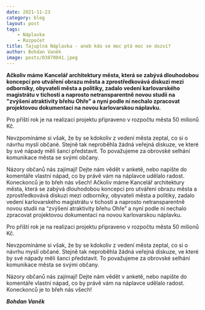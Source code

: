 ```yaml
---
date: 2021-11-23
category: blog
layout: post
tags:
    - Náplavka
    - Rozpočet
title: Tajuplná Náplavka - aneb kdo se moc ptá moc se dozví?
author: Bohdan Vaněk
image: posts/03870041.jpeg
---
```

**Ačkoliv máme Kancelář architektury města, která se zabývá dlouhodobou koncepcí pro utváření obrazu města a zprostředkovává diskuzi mezi odborníky, obyvateli města a politiky, zadalo vedení karlovarského magistrátu v tichosti a naprosto netransparentně novou studii na "zvýšení atraktivity břehu Ohře" a nyní podle ní nechalo zpracovat projektovou dokumentaci na novou karlovarskou náplavku.**

Pro příští rok je na realizaci projektu připraveno v rozpočtu města 50 milionů Kč.

Nevzpomínáme si však, že by se kdokoliv z vedení města zeptal, co si o návrhu myslí občané. Stejně tak neproběhla žádná veřejná diskuze, ve které by své nápady měli šanci představit. To považujeme za obrovské selhání komunikace města se svými občany.

Názory občanů nás zajímají! Dejte nám vědět v anketě, nebo napište do komentáře vlastní nápad, co by právě vám na náplavce udělalo radost. Koneckonců je to břeh nás všech!
Ačkoliv máme Kancelář architektury města, která se zabývá dlouhodobou koncepcí pro utváření obrazu města a zprostředkovává diskuzi mezi odborníky, obyvateli města a politiky, zadalo vedení karlovarského magistrátu v tichosti a naprosto netransparentně novou studii na “zvýšení atraktivity břehu Ohře” a nyní podle ní nechalo zpracovat projektovou dokumentaci na novou karlovarskou náplavku.

Pro příští rok je na realizaci projektu připraveno v rozpočtu města 50 milionů Kč.

Nevzpomínáme si však, že by se kdokoliv z vedení města zeptal, co si o návrhu myslí občané. Stejně tak neproběhla žádná veřejná diskuze, ve které by své nápady měli šanci představit. To považujeme za obrovské selhání komunikace města se svými občany.

Názory občanů nás zajímají! Dejte nám vědět v anketě, nebo napište do komentáře vlastní nápad, co by právě vám na náplavce udělalo radost. Koneckonců je to břeh nás všech!

***Bohdan Vaněk***
